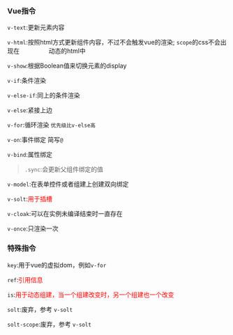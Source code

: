 ### Vue指令

`v-text`:更新元素内容

`v-html`:按照html方式更新组件内容，不过不会触发vue的渲染; `scope`的css不会出现在                 动态的html中

`v-show`:根据Boolean值来切换元素的display

`v-if`:条件渲染

`v-else-if`:同上的条件渲染

`v-else`:紧接上边

`v-for`:循环渲染 `优先级比v-else高`

`v-on`:事件绑定 简写`@`

`v-bind`:属性绑定

> `.sync`:会更新父组件绑定的值

`v-model`:在表单控件或者组建上创建双向绑定

`v-solt`:<span style="color:red">用于插槽</span>

`v-cloak`:可以在实例未编译结束时一直存在

`v-once`:只渲染一次

### 特殊指令

`key`:用于vue的虚拟dom，例如`v-for`

`ref`:<span style="color:red">引用信息</span>

`is`:<span style="color:red">用于动态组建，当一个组建改变时，另一个组建也一个改变</span>

`solt`:废弃，参考 `v-solt`

`solt-scope`:废弃，参考 `v-solt`
